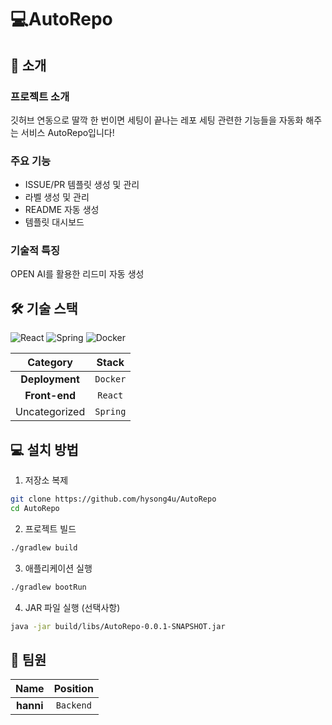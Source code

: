 # 💻AutoRepo
## 🚀 소개
### 프로젝트 소개
깃허브 연동으로 딸깍 한 번이면 세팅이 끝나는
레포 세팅 관련한 기능들을 자동화 해주는 서비스 AutoRepo입니다!


### 주요 기능
- ISSUE/PR 템플릿 생성 및 관리
- 라벨 생성 및 관리
- README 자동 생성
- 템플릿 대시보드

### 기술적 특징
OPEN AI를 활용한 리드미 자동 생성

## 🛠️ 기술 스택
![React](https://img.shields.io/badge/React-61DAFB?style=for-the-badge&logo=react&logoColor=white) ![Spring](https://img.shields.io/badge/Spring-6DB33F?style=for-the-badge&logo=spring&logoColor=white) ![Docker](https://img.shields.io/badge/Docker-blue?style=for-the-badge&logo=docker&logoColor=white) 

| **Category** | **Stack** |
|:------------:|:----------:|
| **Deployment** | `Docker` |
| **Front-end** | `React` |
| Uncategorized | `Spring` |


## 💻 설치 방법
1. 저장소 복제
```bash
git clone https://github.com/hysong4u/AutoRepo
cd AutoRepo
```

2. 프로젝트 빌드
```bash
./gradlew build
```

3. 애플리케이션 실행
```bash
./gradlew bootRun
```

4. JAR 파일 실행 (선택사항)
```bash
java -jar build/libs/AutoRepo-0.0.1-SNAPSHOT.jar
```

## 👥 팀원
| **Name** | **Position** |
|:--------:|:------------:|
| **hanni** | `Backend` |

